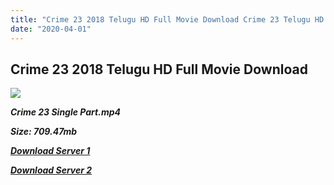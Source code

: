 ```yaml
---
title: "Crime 23 2018 Telugu HD Full Movie Download Crime 23 Telugu HD Movie Download"
date: "2020-04-01"
---
```


## Crime 23 2018 Telugu HD Full Movie Download 

![](https://images.moviebuff.com/6c496fa8-5c64-467b-9719-ad5317ea23f8?w=1000)

**_Crime 23 Single Part.mp4_**

**_Size: 709.47mb_**

**_[Download Server 1](https://openload.co/f/y4Dj-PYqp0M)_**

**_[Download Server 2](https://openload.co/f/y4Dj-PYqp0M)_**
